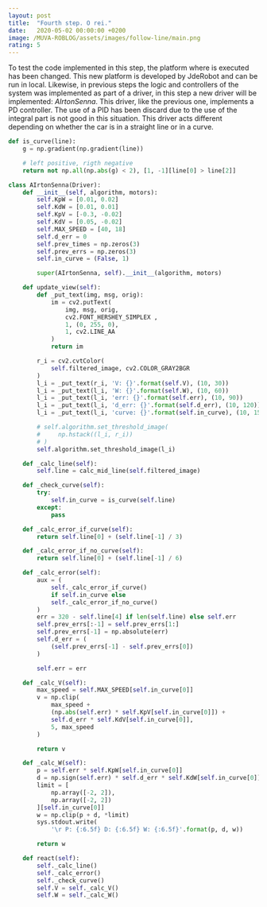 ```yaml
---
layout: post
title:  "Fourth step. O rei."
date:   2020-05-02 00:00:00 +0200
image: /MUVA-ROBLOG/assets/images/follow-line/main.png
rating: 5
---
```


To test the code implemented in this step, the platform where is executed has been changed. This new platform is developed by JdeRobot and can be run in local. 
Likewise, in previous steps the logic and controllers of the system was implemented as part of a driver, in this step a new driver will be implemented: *AIrtonSenna*. This driver, like the previous one, implements a PD controller. The use of a PID has been discard due to the use of the integral part is not good in this situation. This driver acts different depending on whether the car is in a straight line or in a curve.

```python
def is_curve(line):
    g = np.gradient(np.gradient(line))

    # left positive, rigth negative
    return not np.all(np.abs(g) < 2), [1, -1][line[0] > line[2]]

class AIrtonSenna(Driver):
    def __init__(self, algorithm, motors):
        self.KpW = [0.01, 0.02]
        self.KdW = [0.01, 0.01]
        self.KpV = [-0.3, -0.02]
        self.KdV = [0.05, -0.02]
        self.MAX_SPEED = [40, 18]
        self.d_err = 0
        self.prev_times = np.zeros(3)
        self.prev_errs = np.zeros(3)
        self.in_curve = (False, 1)

        super(AIrtonSenna, self).__init__(algorithm, motors)

    def update_view(self):
        def _put_text(img, msg, orig):
            im = cv2.putText(
                img, msg, orig,
                cv2.FONT_HERSHEY_SIMPLEX ,
                1, (0, 255, 0),
                1, cv2.LINE_AA
			)
            return im

        r_i = cv2.cvtColor(
            self.filtered_image, cv2.COLOR_GRAY2BGR
        )
        l_i = _put_text(r_i, 'V: {}'.format(self.V), (10, 30))
        l_i = _put_text(l_i, 'W: {}'.format(self.W), (10, 60))
        l_i = _put_text(l_i, 'err: {}'.format(self.err), (10, 90))
        l_i = _put_text(l_i, 'd_err: {}'.format(self.d_err), (10, 120))
        l_i = _put_text(l_i, 'curve: {}'.format(self.in_curve), (10, 150))

        # self.algorithm.set_threshold_image(
        #     np.hstack((l_i, r_i))
        # )
        self.algorithm.set_threshold_image(l_i)

    def _calc_line(self):
        self.line = calc_mid_line(self.filtered_image)

    def _check_curve(self):
        try:
            self.in_curve = is_curve(self.line)
        except:
            pass

    def _calc_error_if_curve(self):
        return self.line[0] + (self.line[-1] / 3)

    def _calc_error_if_no_curve(self):
        return self.line[0] + (self.line[-1] / 6)

    def _calc_error(self):
        aux = (
            self._calc_error_if_curve()
            if self.in_curve else
            self._calc_error_if_no_curve()
        )
        err = 320 - self.line[4] if len(self.line) else self.err
        self.prev_errs[:-1] = self.prev_errs[1:]
        self.prev_errs[-1] = np.absolute(err)
        self.d_err = (
            (self.prev_errs[-1] - self.prev_errs[0])
        )

        self.err = err

    def _calc_V(self):
        max_speed = self.MAX_SPEED[self.in_curve[0]]
        v = np.clip(
            max_speed +
            (np.abs(self.err) * self.KpV[self.in_curve[0]]) +
            self.d_err * self.KdV[self.in_curve[0]],
            5, max_speed
        )

        return v

    def _calc_W(self):
        p = self.err * self.KpW[self.in_curve[0]]
        d = np.sign(self.err) * self.d_err * self.KdW[self.in_curve[0]]
        limit = [
            np.array([-2, 2]),
            np.array([-2, 2])
        ][self.in_curve[0]]
        w = np.clip(p + d, *limit)
        sys.stdout.write(
            '\r P: {:6.5f} D: {:6.5f} W: {:6.5f}'.format(p, d, w))

        return w

    def react(self):
        self._calc_line()
        self._calc_error()
        self._check_curve()
        self.V = self._calc_V()
        self.W = self._calc_W()
```

